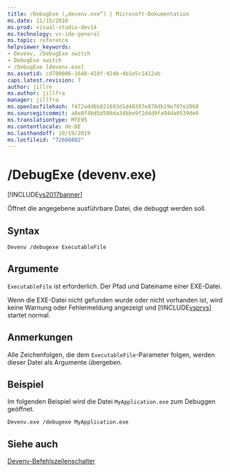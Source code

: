 ```yaml
---
title: /DebugExe („devenv.exe“) | Microsoft-Dokumentation
ms.date: 11/15/2016
ms.prod: visual-studio-dev14
ms.technology: vs-ide-general
ms.topic: reference
helpviewer_keywords:
- Devenv, /DebugExe switch
- DebugExe switch
- /DebugExe [devenv.exe]
ms.assetid: cd700006-1648-418f-924b-4b1e5c1412ab
caps.latest.revision: 7
author: jillre
ms.author: jillfra
manager: jillfra
ms.openlocfilehash: f472add6b821693d1d48397e878db19e707e2868
ms.sourcegitcommit: a8e8f4bd5d508da34bbe9f2d4d9fa94da0539de0
ms.translationtype: MTE95
ms.contentlocale: de-DE
ms.lasthandoff: 10/19/2019
ms.locfileid: "72660802"
---
```

# <a name="debugexe-devenvexe"></a>/DebugExe (devenv.exe)
[!INCLUDE[vs2017banner](../../includes/vs2017banner.md)]

Öffnet die angegebene ausführbare Datei, die debuggt werden soll.

## <a name="syntax"></a>Syntax

```
Devenv /debugexe ExecutableFile
```

## <a name="arguments"></a>Argumente
 `ExecutableFile` ist erforderlich. Der Pfad und Dateiname einer EXE-Datei.

 Wenn die EXE-Datei nicht gefunden wurde oder nicht vorhanden ist, wird keine Warnung oder Fehlermeldung angezeigt und [!INCLUDE[vsprvs](../../includes/vsprvs-md.md)] startet normal.

## <a name="remarks"></a>Anmerkungen
 Alle Zeichenfolgen, die dem `ExecutableFile`-Parameter folgen, werden dieser Datei als Argumente übergeben.

## <a name="example"></a>Beispiel
 Im folgenden Beispiel wird die Datei `MyApplication.exe` zum Debuggen geöffnet.

```
Devenv.exe /debugexe MyApplication.exe
```

## <a name="see-also"></a>Siehe auch
 [Devenv-Befehlszeilenschalter](../../ide/reference/devenv-command-line-switches.md)
